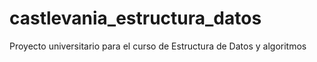 # castlevania_estructura_datos
Proyecto universitario para el curso de Estructura de Datos y algoritmos
